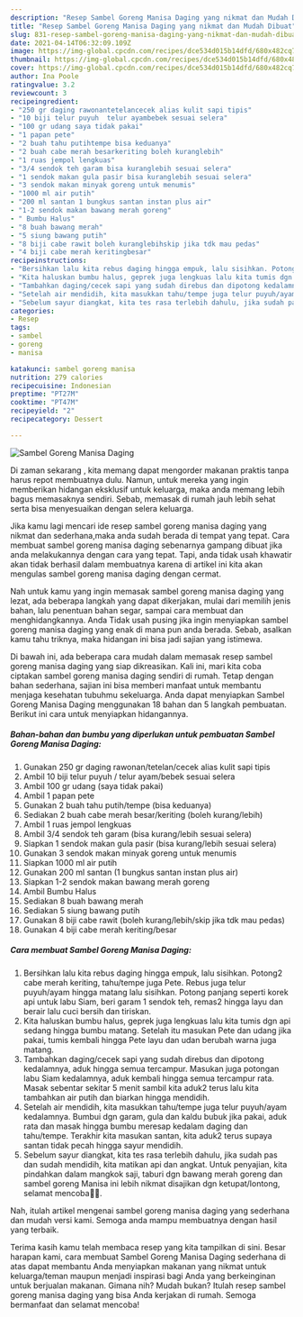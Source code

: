 ```yaml
---
description: "Resep Sambel Goreng Manisa Daging yang nikmat dan Mudah Dibuat"
title: "Resep Sambel Goreng Manisa Daging yang nikmat dan Mudah Dibuat"
slug: 831-resep-sambel-goreng-manisa-daging-yang-nikmat-dan-mudah-dibuat
date: 2021-04-14T06:32:09.109Z
image: https://img-global.cpcdn.com/recipes/dce534d015b14dfd/680x482cq70/sambel-goreng-manisa-daging-foto-resep-utama.jpg
thumbnail: https://img-global.cpcdn.com/recipes/dce534d015b14dfd/680x482cq70/sambel-goreng-manisa-daging-foto-resep-utama.jpg
cover: https://img-global.cpcdn.com/recipes/dce534d015b14dfd/680x482cq70/sambel-goreng-manisa-daging-foto-resep-utama.jpg
author: Ina Poole
ratingvalue: 3.2
reviewcount: 3
recipeingredient:
- "250 gr daging rawonantetelancecek alias kulit sapi tipis"
- "10 biji telur puyuh  telur ayambebek sesuai selera"
- "100 gr udang saya tidak pakai"
- "1 papan pete"
- "2 buah tahu putihtempe bisa keduanya"
- "2 buah cabe merah besarkeriting boleh kuranglebih"
- "1 ruas jempol lengkuas"
- "3/4 sendok teh garam bisa kuranglebih sesuai selera"
- "1 sendok makan gula pasir bisa kuranglebih sesuai selera"
- "3 sendok makan minyak goreng untuk menumis"
- "1000 ml air putih"
- "200 ml santan 1 bungkus santan instan plus air"
- "1-2 sendok makan bawang merah goreng"
- " Bumbu Halus"
- "8 buah bawang merah"
- "5 siung bawang putih"
- "8 biji cabe rawit boleh kuranglebihskip jika tdk mau pedas"
- "4 biji cabe merah keritingbesar"
recipeinstructions:
- "Bersihkan lalu kita rebus daging hingga empuk, lalu sisihkan. Potong2 cabe merah keriting, tahu/tempe juga Pete. Rebus juga telur puyuh/ayam hingga matang lalu sisihkan. Potong panjang seperti korek api untuk labu Siam, beri garam 1 sendok teh, remas2 hingga layu dan berair lalu cuci bersih dan tiriskan."
- "Kita haluskan bumbu halus, geprek juga lengkuas lalu kita tumis dgn api sedang hingga bumbu matang. Setelah itu masukan Pete dan udang jika pakai, tumis kembali hingga Pete layu dan udan berubah warna juga matang."
- "Tambahkan daging/cecek sapi yang sudah direbus dan dipotong kedalamnya, aduk hingga semua tercampur. Masukan juga potongan labu Siam kedalamnya, aduk kembali hingga semua tercampur rata. Masak sebentar sekitar 5 menit sambil kita aduk2 terus lalu kita tambahkan air putih dan biarkan hingga mendidih."
- "Setelah air mendidih, kita masukkan tahu/tempe juga telur puyuh/ayam kedalamnya. Bumbui dgn garam, gula dan kaldu bubuk jika pakai, aduk rata dan masak hingga bumbu meresap kedalam daging dan tahu/tempe. Terakhir kita masukan santan, kita aduk2 terus supaya santan tidak pecah hingga sayur mendidih."
- "Sebelum sayur diangkat, kita tes rasa terlebih dahulu, jika sudah pas dan sudah mendidih, kita matikan api dan angkat. Untuk penyajian, kita pindahkan dalam mangkok saji, taburi dgn bawang merah goreng dan sambel goreng Manisa ini lebih nikmat disajikan dgn ketupat/lontong, selamat mencoba🙏🥰."
categories:
- Resep
tags:
- sambel
- goreng
- manisa

katakunci: sambel goreng manisa 
nutrition: 279 calories
recipecuisine: Indonesian
preptime: "PT27M"
cooktime: "PT47M"
recipeyield: "2"
recipecategory: Dessert

---
```



![Sambel Goreng Manisa Daging](https://img-global.cpcdn.com/recipes/dce534d015b14dfd/680x482cq70/sambel-goreng-manisa-daging-foto-resep-utama.jpg)

Di zaman  sekarang , kita memang dapat mengorder makanan praktis tanpa harus repot membuatnya dulu. Namun, untuk mereka yang ingin memberikan hidangan eksklusif untuk keluarga, maka anda memang lebih bagus memasaknya sendiri. Sebab, memasak di rumah jauh lebih sehat serta bisa menyesuaikan dengan selera keluarga.

Jika kamu lagi mencari ide resep sambel goreng manisa daging yang nikmat dan sederhana,maka anda sudah berada di tempat yang tepat. Cara membuat sambel goreng manisa daging  sebenarnya gampang dibuat jika anda melakukannya dengan cara yang tepat. Tapi, anda tidak usah khawatir akan tidak berhasil dalam membuatnya 
karena di artikel ini kita akan mengulas sambel goreng manisa daging dengan cermat.  



Nah untuk kamu yang ingin memasak sambel goreng manisa daging yang lezat, ada beberapa langkah yang dapat dikerjakan, mulai dari memilih jenis bahan, lalu penentuan bahan segar, sampai cara membuat dan menghidangkannya. Anda Tidak usah pusing jika ingin menyiapkan sambel goreng manisa daging yang enak di mana pun anda berada. Sebab, asalkan kamu  tahu triknya, maka hidangan ini bisa jadi sajian yang istimewa.

Di bawah ini, ada beberapa cara mudah dalam memasak resep sambel goreng manisa daging yang siap dikreasikan. Kali ini, mari kita coba ciptakan sambel goreng manisa daging sendiri di rumah. Tetap dengan bahan sederhana, sajian ini bisa memberi manfaat untuk membantu menjaga kesehatan tubuhmu sekeluarga. Anda dapat menyiapkan Sambel Goreng Manisa Daging menggunakan 18 bahan dan 5 langkah pembuatan. Berikut ini cara untuk menyiapkan hidangannya.

<!--inarticleads1-->

##### Bahan-bahan dan bumbu yang diperlukan untuk pembuatan Sambel Goreng Manisa Daging:

1. Gunakan 250 gr daging rawonan/tetelan/cecek alias kulit sapi tipis
1. Ambil 10 biji telur puyuh / telur ayam/bebek sesuai selera
1. Ambil 100 gr udang (saya tidak pakai)
1. Ambil 1 papan pete
1. Gunakan 2 buah tahu putih/tempe (bisa keduanya)
1. Sediakan 2 buah cabe merah besar/keriting (boleh kurang/lebih)
1. Ambil 1 ruas jempol lengkuas
1. Ambil 3/4 sendok teh garam (bisa kurang/lebih sesuai selera)
1. Siapkan 1 sendok makan gula pasir (bisa kurang/lebih sesuai selera)
1. Gunakan 3 sendok makan minyak goreng untuk menumis
1. Siapkan 1000 ml air putih
1. Gunakan 200 ml santan (1 bungkus santan instan plus air)
1. Siapkan 1-2 sendok makan bawang merah goreng
1. Ambil  Bumbu Halus
1. Sediakan 8 buah bawang merah
1. Sediakan 5 siung bawang putih
1. Gunakan 8 biji cabe rawit (boleh kurang/lebih/skip jika tdk mau pedas)
1. Gunakan 4 biji cabe merah keriting/besar




<!--inarticleads2-->

##### Cara membuat Sambel Goreng Manisa Daging:

1. Bersihkan lalu kita rebus daging hingga empuk, lalu sisihkan. Potong2 cabe merah keriting, tahu/tempe juga Pete. Rebus juga telur puyuh/ayam hingga matang lalu sisihkan. Potong panjang seperti korek api untuk labu Siam, beri garam 1 sendok teh, remas2 hingga layu dan berair lalu cuci bersih dan tiriskan.
1. Kita haluskan bumbu halus, geprek juga lengkuas lalu kita tumis dgn api sedang hingga bumbu matang. Setelah itu masukan Pete dan udang jika pakai, tumis kembali hingga Pete layu dan udan berubah warna juga matang.
1. Tambahkan daging/cecek sapi yang sudah direbus dan dipotong kedalamnya, aduk hingga semua tercampur. Masukan juga potongan labu Siam kedalamnya, aduk kembali hingga semua tercampur rata. Masak sebentar sekitar 5 menit sambil kita aduk2 terus lalu kita tambahkan air putih dan biarkan hingga mendidih.
1. Setelah air mendidih, kita masukkan tahu/tempe juga telur puyuh/ayam kedalamnya. Bumbui dgn garam, gula dan kaldu bubuk jika pakai, aduk rata dan masak hingga bumbu meresap kedalam daging dan tahu/tempe. Terakhir kita masukan santan, kita aduk2 terus supaya santan tidak pecah hingga sayur mendidih.
1. Sebelum sayur diangkat, kita tes rasa terlebih dahulu, jika sudah pas dan sudah mendidih, kita matikan api dan angkat. Untuk penyajian, kita pindahkan dalam mangkok saji, taburi dgn bawang merah goreng dan sambel goreng Manisa ini lebih nikmat disajikan dgn ketupat/lontong, selamat mencoba🙏🥰.




Nah, itulah artikel mengenai  sambel goreng manisa daging  yang sederhana dan mudah versi kami. Semoga anda mampu membuatnya dengan hasil yang terbaik. 

Terima kasih kamu telah membaca resep yang kita tampilkan di sini. Besar harapan kami, cara membuat  Sambel Goreng Manisa Daging sederhana di atas dapat membantu Anda menyiapkan makanan yang nikmat untuk keluarga/teman maupun menjadi inspirasi bagi Anda yang berkeinginan untuk berjualan makanan. Gimana nih? Mudah bukan? Itulah resep sambel goreng manisa daging yang bisa Anda kerjakan di rumah. Semoga bermanfaat dan selamat mencoba!

